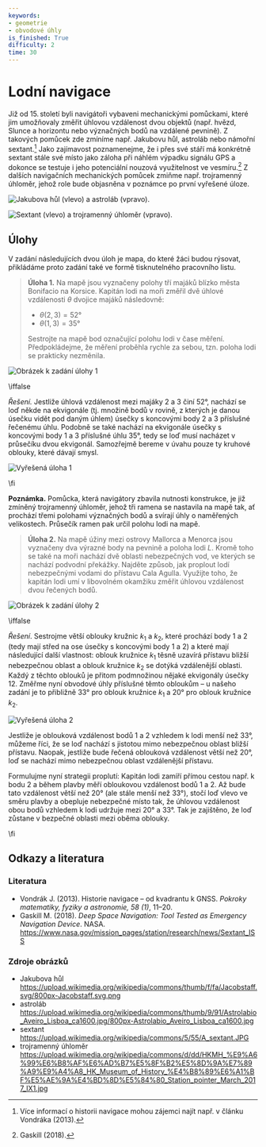 ```yaml
---
keywords:
- geometrie
- obvodové úhly
is_finished: True
difficulty: 2
time: 30
---
```


# Lodní navigace



Již od 15. století byli navigátoři vybaveni mechanickými pomůckami,
které jim umožňovaly změřit úhlovou vzdálenost dvou objektů (např.
hvězd, Slunce a horizontu nebo význačných bodů na vzdálené pevnině).
Z takových pomůcek zde zmíníme např. Jakubovu hůl, astroláb nebo námořní
sextant.[^1] Jako zajímavost poznamenejme, že i přes své stáří má
konkrétně sextant stále své místo jako záloha při náhlém výpadku signálu
GPS a dokonce se testuje i jeho potenciální nouzová využitelnost ve
vesmíru.[^2] Z dalších navigačních mechanických pomůcek zmiňme např.
trojramenný úhloměr, jehož role bude objasněna v poznámce po první
vyřešené úloze.

![Jakubova hůl (vlevo) a astroláb (vpravo).](pic0a.jpg)

![Sextant (vlevo) a trojramenný úhloměr (vpravo).](pic0b.jpg)

## Úlohy

V zadání následujících dvou úloh je mapa, do které žáci budou rýsovat,
přikládáme proto zadání také ve formě tisknutelného pracovního listu.

> **Úloha 1.** Na mapě jsou vyznačeny polohy tří majáků blízko města Bonifacio na
> Korsice. Kapitán lodi na moři změřil dvě
> úhlové vzdálenosti $\theta$ dvojice majáků následovně:
>
> * $\theta (2,3) = 52°$
> * $\theta (1,3) = 35°$
>
> Sestrojte na mapě bod označující polohu lodi v čase měření.
> Předpokládejme, že měření proběhla rychle za sebou, tzn. poloha lodi se
> prakticky nezměnila.

![Obrázek k zadání úlohy 1](pic1.jpg)

\iffalse

*Řešení.* Jestliže úhlová vzdálenost mezi majáky $2$ a $3$ činí $52°$, nachází se loď
někde na ekvigonále (tj. množině bodů v rovině, z kterých je danou úsečku vidět
pod daným úhlem) úsečky s koncovými body $2$ a $3$ příslušné řečenému
úhlu. Podobně se také nachází na ekvigonále úsečky s koncovými body $1$ a
$3$ příslušné úhlu $35°$, tedy se loď musí nacházet v průsečíku dvou
ekvigonál. Samozřejmě bereme v úvahu pouze ty kruhové oblouky, které dávají smysl.

![Vyřešená úloha 1](pic2.jpg)

\fi 

**Poznámka.** Pomůcka, která navigátory zbavila nutnosti konstrukce, je
již zmíněný trojramenný úhloměr, jehož tři ramena se nastavila na
mapě tak, ať prochází třemi polohami význačných bodů a svírají úhly
o naměřených velikostech. Průsečík ramen pak určil polohu lodi na mapě.

> **Úloha 2.** Na mapě úžiny mezi ostrovy Mallorca a Menorca jsou vyznačeny dva výrazné
> body na pevnině a poloha lodi $L$. Kromě toho se také na moři nachází
> dvě oblasti nebezpečných vod, ve kterých se nachází podvodní překážky.
>Najděte způsob, jak proplout lodí nebezpečnými vodami do přístavu Cala
>Agulla. Využijte toho, že kapitán lodi umí v libovolném okamžiku změřit
>úhlovou vzdálenost dvou řečených bodů.

![Obrázek k zadání úlohy 2](pic3.jpg)

\iffalse

*Řešení*. Sestrojme větší oblouky kružnic $k_1$ a
$k_2$, které prochází body $1$ a $2$ (tedy mají střed na ose
úsečky s koncovými body $1$ a $2$) a které mají následující další vlastnost:
oblouk kružnice $k_1$ těsně uzavírá přístavu bližší
nebezpečnou oblast a oblouk kružnice $k_2$ se dotýká
vzdálenější oblasti. Každý z těchto oblouků je přitom podmnožinou nějaké
ekvigonály úsečky $12$. Změřme nyní obvodové úhly příslušné těmto obloukům
– u našeho zadání je to přibližně $33°$ pro oblouk kružnice
$k_1$ a $20°$ pro oblouk kružnice $k_2$. 

![Vyřešená úloha 2](pic4.jpg)

Jestliže je oblouková vzdálenost bodů $1$ a $2$ vzhledem k lodi menší než
$33°$, můžeme říci, že se loď nachází s jistotou mimo nebezpečnou oblast
bližší přístavu. Naopak, jestliže bude řečená oblouková vzdálenost větší
než $20°$, loď se nachází mimo nebezpečnou oblast vzdálenější přístavu.

Formulujme nyní strategii proplutí: Kapitán lodi zamíří přímou cestou
např. k bodu $2$ a během plavby měří obloukovou vzdálenost bodů $1$ a $2$. Až
bude tato vzdálenost větší než $20°$ (ale stále menší než $33°$), stočí loď
vlevo ve směru plavby a obepluje nebezpečné místo tak, že úhlovou
vzdálenost obou bodů vzhledem k lodi udržuje mezi $20°$ a $33°$. Tak je
zajištěno, že loď zůstane v bezpečné oblasti mezi oběma oblouky.

\fi

## Odkazy a literatura

### Literatura

* Vondrák J. (2013). Historie navigace – od kvadrantu k GNSS. *Pokroky
  matematiky, fyziky a astronomie, 58 (1)*, 11–20.
* Gaskill M. (2018). *Deep Space Navigation: Tool Tested as Emergency Navigation Device*. NASA.
<https://www.nasa.gov/mission_pages/station/research/news/Sextant_ISS>

### Zdroje obrázků

-   Jakubova hůl  
    <https://upload.wikimedia.org/wikipedia/commons/thumb/f/fa/Jacobstaff.svg/800px-Jacobstaff.svg.png>
-   astroláb  
    <https://upload.wikimedia.org/wikipedia/commons/thumb/9/91/Astrolabio_Aveiro_Lisboa_ca1600.jpg/800px-Astrolabio_Aveiro_Lisboa_ca1600.jpg>
-   sextant  
    <https://upload.wikimedia.org/wikipedia/commons/5/55/A_sextant.JPG>
-   trojramenný úhloměr  
    <https://upload.wikimedia.org/wikipedia/commons/d/dd/HKMH_%E9%A6%99%E6%B8%AF%E6%AD%B7%E5%8F%B2%E5%8D%9A%E7%89%A9%E9%A4%A8_HK_Museum_of_History_%E4%B8%89%E6%A1%BF%E5%AE%9A%E4%BD%8D%E5%84%80_Station_pointer_March_2017_IX1.jpg>

[^1]: Více informací o historii navigace mohou zájemci najít např.
v článku Vondráka (2013).

[^2]: Gaskill (2018).

